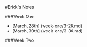 #Erick's Notes

###Week One
 - [March, 28th] (week-one/3-28.md)
 - [March, 30th] (week-one/3-30.md)

###Week Two
